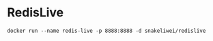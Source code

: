 # RedisLive



```shell
docker run --name redis-live -p 8888:8888 -d snakeliwei/redislive
```








